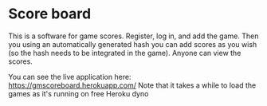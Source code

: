 # Score board 
This is a software for game scores. Register, log in, and add the game.  Then you using an automatically generated hash you can add scores as you wish (so the hash needs to be integrated in the game). Anyone can view the scores. 

You can see the live application here: https://gmscoreboard.herokuapp.com/ Note that it takes a while to load the games as it's running on free Heroku dyno
